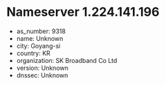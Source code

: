 # Nameserver 1.224.141.196

* as_number: 9318
* name: Unknown
* city: Goyang-si
* country: KR
* organization: SK Broadband Co Ltd
* version: Unknown
* dnssec: Unknown
